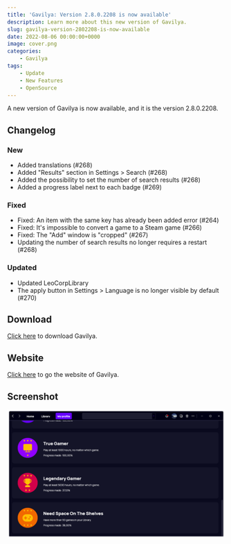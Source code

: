 ```yaml
---
title: 'Gavilya: Version 2.8.0.2208 is now available'
description: Learn more about this new version of Gavilya.
slug: gavilya-version-2802208-is-now-available
date: 2022-08-06 00:00:00+0000
image: cover.png
categories:
    - Gavilya
tags:
    - Update
    - New Features
    - OpenSource
---
```


A new version of Gavilya is now available, and it is the version 2.8.0.2208.

## Changelog

### New

- Added translations (#268)
- Added "Results" section in Settings > Search (#268)
- Added the possibility to set the number of search results (#268)
- Added a progress label next to each badge (#269)

### Fixed

- Fixed: An item with the same key has already been added error (#264)
- Fixed: It's impossible to convert a game to a Steam game (#266)
- Fixed: The "Add" window is "cropped" (#267)
- Updating the number of search results no longer requires a restart (#268)

### Updated

- Updated LeoCorpLibrary
- The apply button in Settings > Language is no longer visible by default (#270)


## Download

[Click here]() to download Gavilya.

## Website

[Click here](https://gavilya.leocorporation.dev/) to go the website of Gavilya.

## Screenshot

![Gavilya's achievement page.](cover.png)